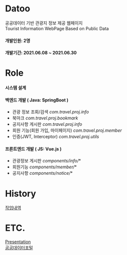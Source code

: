 # Datoo
공공데이터 기반 관광지 정보 제공 웹페이지   
Tourist Information WebPage Based on Public Data 
#### 개발인원: 2명   
#### 개발기간: 2021.06.08 ~ 2021.06.30
       
#  Role
#### 시스템 설계
#### 백엔드 개발 ( Java: SpringBoot )
- 관광 정보 조회/검색 *com.travel.proj.info*
- 북마크 *com.travel.proj.bookmark*
- 공지사항 게시판 *com.travel.proj.info*
- 회원 기능(회원 가입, 마이페이지) *com.travel.proj.member*
- 인증(JWT, Interceptor) *com.travel.proj.utils*
#### 프론트엔드 개발 ( JS: Vue.js )
- 관광정보 게시판 *components/info/**
- 회원기능 *components/member/**
- 공지사항 *components/notice/**

#  History
[작업내역](https://zept-gmk.tistory.com/6?category=1207200)

# ETC.
[Presentation](https://github.com/cliche-2/TravelWeb/blob/main/datoo.pdf)   
[공공데이터포털](https://www.data.go.kr/)
